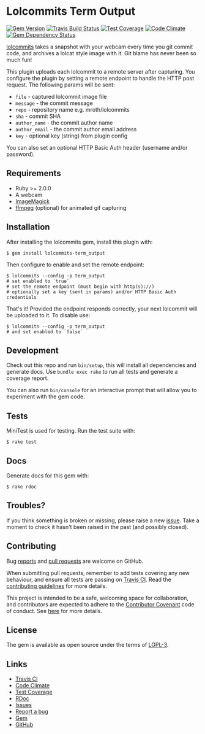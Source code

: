 # Lolcommits Term Output

[![Gem Version](https://img.shields.io/gem/v/lolcommits-term_output.svg?style=flat)](http://rubygems.org/gems/lolcommits-term_output)
[![Travis Build Status](https://travis-ci.org/lolcommits/lolcommits-term_output.svg?branch=master)](https://travis-ci.org/lolcommits/lolcommits-term_output)
[![Test Coverage](https://codeclimate.com/github/lolcommits/lolcommits-term_output/badges/coverage.svg)](https://codeclimate.com/github/lolcommits/lolcommits-term_output/coverage)
[![Code Climate](https://codeclimate.com/github/lolcommits/lolcommits-term_output/badges/gpa.svg)](https://codeclimate.com/github/lolcommits/lolcommits-term_output)
[![Gem Dependency Status](https://gemnasium.com/badges/github.com/lolcommits/lolcommits-term_output.svg)](https://gemnasium.com/github.com/lolcommits/lolcommits-term_output)

[lolcommits](https://lolcommits.github.io/) takes a snapshot with your webcam
every time you git commit code, and archives a lolcat style image with it. Git
blame has never been so much fun!

This plugin uploads each lolcommit to a remote server after capturing. You
configure the plugin by setting a remote endpoint to handle the HTTP post
request. The following params will be sent:

* `file` - captured lolcommit image file
* `message` - the commit message
* `repo` - repository name e.g. mroth/lolcommits
* `sha` - commit SHA
* `author_name` - the commit author name
* `author_email` - the commit author email address
* `key` - optional key (string) from plugin config

You can also set an optional HTTP Basic Auth header (username and/or password).

## Requirements

* Ruby >= 2.0.0
* A webcam
* [ImageMagick](http://www.imagemagick.org)
* [ffmpeg](https://www.ffmpeg.org) (optional) for animated gif capturing

## Installation

After installing the lolcommits gem, install this plugin with:

    $ gem install lolcommits-term_output

Then configure to enable and set the remote endpoint:

    $ lolcommits --config -p term_output
    # set enabled to `true`
    # set the remote endpoint (must begin with http(s)://)
    # optionally set a key (sent in params) and/or HTTP Basic Auth credentials

That's it! Provided the endpoint responds correctly, your next lolcommit will be
uploaded to it. To disable use:

    $ lolcommits --config -p term_output
    # and set enabled to `false`

## Development

Check out this repo and run `bin/setup`, this will install all dependencies and
generate docs. Use `bundle exec rake` to run all tests and generate a coverage
report.

You can also run `bin/console` for an interactive prompt that will allow you to
experiment with the gem code.

## Tests

MiniTest is used for testing. Run the test suite with:

    $ rake test

## Docs

Generate docs for this gem with:

    $ rake rdoc

## Troubles?

If you think something is broken or missing, please raise a new
[issue](https://github.com/lolcommits/lolcommits-term_output/issues). Take
a moment to check it hasn't been raised in the past (and possibly closed).

## Contributing

Bug [reports](https://github.com/lolcommits/lolcommits-term_output/issues) and [pull
requests](https://github.com/lolcommits/lolcommits-term_output/pulls) are welcome on
GitHub.

When submitting pull requests, remember to add tests covering any new behaviour,
and ensure all tests are passing on [Travis
CI](https://travis-ci.org/lolcommits/lolcommits-term_output). Read the
[contributing
guidelines](https://github.com/lolcommits/lolcommits-term_output/blob/master/CONTRIBUTING.md)
for more details.

This project is intended to be a safe, welcoming space for collaboration, and
contributors are expected to adhere to the [Contributor
Covenant](http://contributor-covenant.org) code of conduct. See
[here](https://github.com/lolcommits/lolcommits-term_output/blob/master/CODE_OF_CONDUCT.md)
for more details.

## License

The gem is available as open source under the terms of
[LGPL-3](https://opensource.org/licenses/LGPL-3.0).

## Links

* [Travis CI](https://travis-ci.org/lolcommits/lolcommits-term_output)
* [Code Climate](https://codeclimate.com/github/lolcommits/lolcommits-term_output)
* [Test Coverage](https://codeclimate.com/github/lolcommits/lolcommits-term_output/coverage)
* [RDoc](http://rdoc.info/projects/lolcommits/lolcommits-term_output)
* [Issues](http://github.com/lolcommits/lolcommits-term_output/issues)
* [Report a bug](http://github.com/lolcommits/lolcommits-term_output/issues/new)
* [Gem](http://rubygems.org/gems/lolcommits-term_output)
* [GitHub](https://github.com/lolcommits/lolcommits-term_output)
